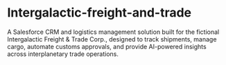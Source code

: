 # Intergalactic-freight-and-trade
A Salesforce CRM and logistics management solution built for the fictional Intergalactic Freight &amp; Trade Corp., designed to track shipments, manage cargo, automate customs approvals, and provide AI-powered insights across interplanetary trade operations.
